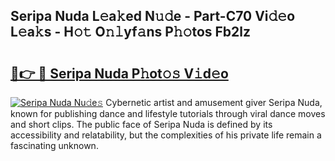 ## Seripa Nuda L𝚎a𝚔ed N𝚞𝚍e - Part-C70 Vi𝚍𝚎o L𝚎a𝚔s - H𝚘𝚝 O𝚗𝚕yf𝚊ns P𝚑𝚘tos Fb2lz

# <h2><a href="http://kf1sens.oniu.top/?m=Seripa+Nuda">🔗👉 🔴 Seripa Nuda P𝚑ot𝚘𝚜 V𝚒d𝚎o</a></h2>

[![Seripa Nuda Nu𝚍e𝚜](https://i.imgur.com/0qMVB7G.gif)](http://kf1sens.oniu.top/?m=Seripa+Nuda)
Cybernetic artist and amusement giver Seripa Nuda, known for publishing dance and lifestyle tutorials through viral dance moves and short clips. The public face of Seripa Nuda is defined by its accessibility and relatability, but the complexities of his private life remain a fascinating unknown.  
